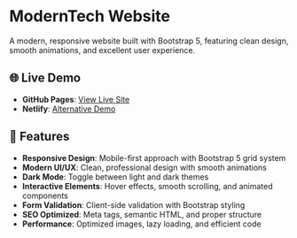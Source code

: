 # ModernTech Website

A modern, responsive website built with Bootstrap 5, featuring clean design, smooth animations, and excellent user experience.

## 🌐 Live Demo

- **GitHub Pages**: [View Live Site](https://yourusername.github.io/moderntech-website)
- **Netlify**: [Alternative Demo](https://earnest-mousse-496d43.netlify.app)

## 🚀 Features

- **Responsive Design**: Mobile-first approach with Bootstrap 5 grid system
- **Modern UI/UX**: Clean, professional design with smooth animations
- **Dark Mode**: Toggle between light and dark themes
- **Interactive Elements**: Hover effects, smooth scrolling, and animated components
- **Form Validation**: Client-side validation with Bootstrap styling
- **SEO Optimized**: Meta tags, semantic HTML, and proper structure
- **Performance**: Optimized images, lazy loading, and efficient code
